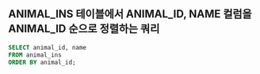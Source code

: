## ANIMAL_INS 테이블에서 ANIMAL_ID, NAME 컬럼을 ANIMAL_ID 순으로 정렬하는 쿼리

```sql
SELECT animal_id, name
FROM animal_ins
ORDER BY animal_id;
```

